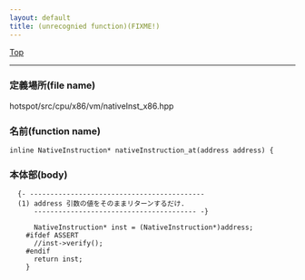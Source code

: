 ```yaml
---
layout: default
title: (unrecognied function)(FIXME!)
---
```

[Top](../index.html)

--- 
### 定義場所(file name)
hotspot/src/cpu/x86/vm/nativeInst_x86.hpp

### 名前(function name)
```
inline NativeInstruction* nativeInstruction_at(address address) {
```

### 本体部(body)
```
  {- -------------------------------------------
  (1) address 引数の値をそのままリターンするだけ.
      ---------------------------------------- -}

	  NativeInstruction* inst = (NativeInstruction*)address;
	#ifdef ASSERT
	  //inst->verify();
	#endif
	  return inst;
	}
	
```


